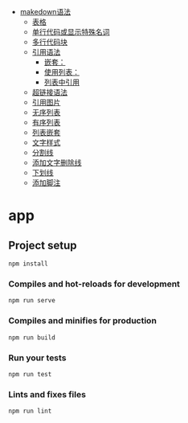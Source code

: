   * [makedown语法](#makedown语法)
      * [表格](#表格)
      * [单行代码或显示特殊名词](#单行代码或显示特殊名词)
      * [多行代码块](#多行代码块)
      * [引用语法](#引用语法)
         * [嵌套：](#嵌套)
         * [使用列表：](#使用列表)
         * [列表中引用](#列表中引用)
      * [超链接语法](#超链接语法)
      * [引用图片](#引用图片)
      * [无序列表](#无序列表)
      * [有序列表](#有序列表)
      * [列表嵌套](#列表嵌套)
      * [文字样式](#文字样式)
      * [分割线](#分割线)
      * [添加文字删除线](#添加文字删除线)
      * [下划线](#下划线)
      * [添加脚注](#添加脚注)
# app

## Project setup
```
npm install
```

### Compiles and hot-reloads for development
```
npm run serve
```

### Compiles and minifies for production
```
npm run build
```

### Run your tests
```
npm run test
```

### Lints and fixes files
```
npm run lint
```
